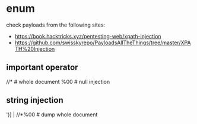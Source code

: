 # enum

check payloads from the following sites:

- https://book.hacktricks.xyz/pentesting-web/xpath-injection
- https://github.com/swisskyrepo/PayloadsAllTheThings/tree/master/XPATH%20Injection

## important operator

//* # whole document
%00 # null injection

## string injection

')] | //*%00  # dump whole document
